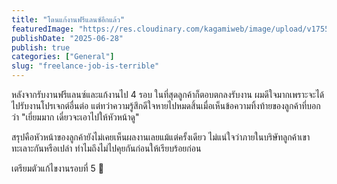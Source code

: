 ```yaml
---
title: "โดนแก้งานฟรีแลนซ์อีกแล้ว"
featuredImage: "https://res.cloudinary.com/kagamiweb/image/upload/v1755266193/blog.coregamehd.com/freelance-job-is-terrible.jpg"
publishDate: "2025-06-28"
publish: true
categories: ["General"]
slug: "freelance-job-is-terrible"
---
```


หลังจากรับงานฟรีแลนซ์และแก้งานไป 4 รอบ ในที่สุดลูกค้าก็ตอบตกลงรับงาน ผมดีใจมากเพราะจะได้ไปรับงานโปรเจกต์อื่นต่อ แต่ทว่าความรู้สึกดีใจหายไปหมดสิ้นเมื่อเห็นข้อความทิ้งท้ายของลูกค้าที่บอกว่า "เยี่ยมมาก เดี๋ยวจะเอาไปให้หัวหน้าดู"

สรุปคือหัวหน้าของลูกค้ายังไม่เคยเห็นผลงานเลยแม้แต่ครั้งเดียว ไม่แน่ใจว่าภายในบริษัทลูกค้าเขาทะเลาะกันหรือเปล่า ทำไมถึงไม่ไปคุยกันก่อนให้เรียบร้อยก่อน

เตรียมตัวแก้ไขงานรอบที่ 5 🫤